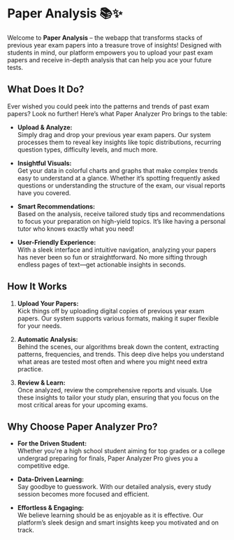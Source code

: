 # Paper Analysis 📚✨

Welcome to **Paper Analysis** – the webapp that transforms stacks of previous year exam papers into a treasure trove of insights! Designed with students in mind, our platform empowers you to upload your past exam papers and receive in-depth analysis that can help you ace your future tests.

## What Does It Do?

Ever wished you could peek into the patterns and trends of past exam papers? Look no further! Here’s what Paper Analyzer Pro brings to the table:

- **Upload & Analyze:**  
  Simply drag and drop your previous year exam papers. Our system processes them to reveal key insights like topic distributions, recurring question types, difficulty levels, and much more.

- **Insightful Visuals:**  
  Get your data in colorful charts and graphs that make complex trends easy to understand at a glance. Whether it’s spotting frequently asked questions or understanding the structure of the exam, our visual reports have you covered.

- **Smart Recommendations:**  
  Based on the analysis, receive tailored study tips and recommendations to focus your preparation on high-yield topics. It’s like having a personal tutor who knows exactly what you need!

- **User-Friendly Experience:**  
  With a sleek interface and intuitive navigation, analyzing your papers has never been so fun or straightforward. No more sifting through endless pages of text—get actionable insights in seconds.

## How It Works

1. **Upload Your Papers:**  
   Kick things off by uploading digital copies of previous year exam papers. Our system supports various formats, making it super flexible for your needs.

2. **Automatic Analysis:**  
   Behind the scenes, our algorithms break down the content, extracting patterns, frequencies, and trends. This deep dive helps you understand what areas are tested most often and where you might need extra practice.

3. **Review & Learn:**  
   Once analyzed, review the comprehensive reports and visuals. Use these insights to tailor your study plan, ensuring that you focus on the most critical areas for your upcoming exams.

## Why Choose Paper Analyzer Pro?

- **For the Driven Student:**  
  Whether you're a high school student aiming for top grades or a college undergrad preparing for finals, Paper Analyzer Pro gives you a competitive edge.
- **Data-Driven Learning:**  
  Say goodbye to guesswork. With our detailed analysis, every study session becomes more focused and efficient.

- **Effortless & Engaging:**  
  We believe learning should be as enjoyable as it is effective. Our platform’s sleek design and smart insights keep you motivated and on track.
